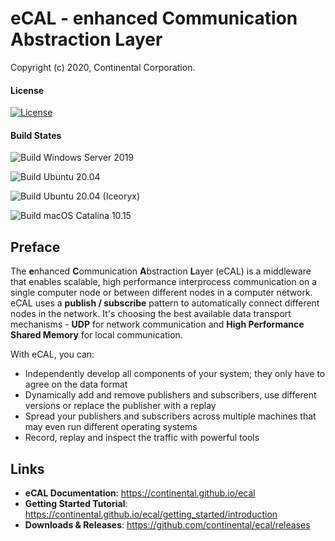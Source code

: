 
# eCAL - enhanced Communication Abstraction Layer

Copyright (c) 2020, Continental Corporation.

#### License

[![License](https://img.shields.io/github/license/continental/ecal.svg?style=flat)](LICENSE.txt)

#### Build States

![Build Windows Server 2019](https://github.com/continental/ecal/workflows/Build%20Windows%20Server%202019/badge.svg)

![Build Ubuntu 20.04](https://github.com/continental/ecal/workflows/Build%20Ubuntu%2020.04/badge.svg)

![Build Ubuntu 20.04 (Iceoryx)](https://github.com/continental/ecal/workflows/Build%20Ubuntu%2020.04%20(Iceoryx)/badge.svg)

![Build macOS Catalina 10.15](https://github.com/continental/ecal/workflows/Build%20macOS%20Catalina%2010.15/badge.svg)

## Preface

The **e**nhanced **C**ommunication **A**bstraction **L**ayer (eCAL) is a middleware that enables scalable, high performance interprocess communication on a single computer node or between different nodes in a computer network.
eCAL uses a **publish / subscribe** pattern to automatically connect different nodes in the network. It's choosing the best available data transport mechanisms - **UDP** for network communication and **High Performance Shared Memory** for local communication.

With eCAL, you can:

- Independently develop all components of your system; they only have to agree on the data format
- Dynamically add and remove publishers and subscribers, use different versions or replace the publisher with a replay
- Spread your publishers and subscribers across multiple machines that may even run different operating systems
- Record, replay and inspect the traffic with powerful tools

## Links

- **eCAL Documentation**: https://continental.github.io/ecal
- **Getting Started Tutorial**: https://continental.github.io/ecal/getting_started/introduction
- **Downloads & Releases**: https://github.com/continental/ecal/releases
